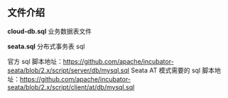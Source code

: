 ## 文件介绍

**cloud-db.sql**
业务数据表文件

**seata.sql**
分布式事务表 sql

官方 sql 脚本地址：https://github.com/apache/incubator-seata/blob/2.x/script/server/db/mysql.sql
Seata AT 模式需要的 sql 脚本地址：https://github.com/apache/incubator-seata/blob/2.x/script/client/at/db/mysql.sql